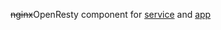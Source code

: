 ~~nginx~~OpenResty component for [service](https://github.com/ankjevel/sub) and [app](https://github.com/ankjevel/WebAuthy)
